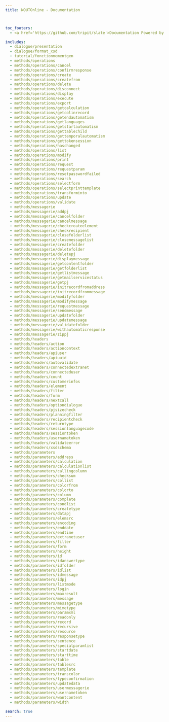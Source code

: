 ```yaml
---
title: NOUTOnline - Documentation



toc_footers:
  - <a href='https://github.com/tripit/slate'>Documentation Powered by Slate</a>

includes:
  - dialogue/presentation
  - dialogue/format_xsd
  - tutorial/fonctionnementgen
  - methods/operations
  - methods/operations/cancel
  - methods/operations/confirmresponse
  - methods/operations/create
  - methods/operations/createfrom
  - methods/operations/delete
  - methods/operations/disconnect
  - methods/operations/display
  - methods/operations/execute
  - methods/operations/export
  - methods/operations/getcalculation
  - methods/operations/getcolinrecord
  - methods/operations/getendautomatism
  - methods/operations/getlanguages
  - methods/operations/getstartautomatism
  - methods/operations/gettablechild
  - methods/operations/gettemporalautomatism
  - methods/operations/gettokensession
  - methods/operations/haschanged
  - methods/operations/list
  - methods/operations/modify
  - methods/operations/print
  - methods/operations/request
  - methods/operations/requestparam
  - methods/operations/resetpasswordfailed
  - methods/operations/search
  - methods/operations/selectform
  - methods/operations/selectprinttemplate
  - methods/operations/transforminto
  - methods/operations/update
  - methods/operations/validate
  - methods/messagerie
  - methods/messagerie/addpj
  - methods/messagerie/cancelfolder
  - methods/messagerie/cancelmessage
  - methods/messagerie/checkcreateelement
  - methods/messagerie/checkrecipient
  - methods/messagerie/closefolderlist
  - methods/messagerie/closemessagelist
  - methods/messagerie/createfolder
  - methods/messagerie/deletefolder
  - methods/messagerie/deletepj
  - methods/messagerie/displaymessage
  - methods/messagerie/getcontentfolder
  - methods/messagerie/getfolderlist
  - methods/messagerie/getlistmessage
  - methods/messagerie/getmailservicestatus
  - methods/messagerie/getpj
  - methods/messagerie/initrecordfromaddress
  - methods/messagerie/initrecordfrommessage
  - methods/messagerie/modifyfolder
  - methods/messagerie/modifymessage
  - methods/messagerie/requestmessage
  - methods/messagerie/sendmessage
  - methods/messagerie/updatefolder
  - methods/messagerie/updatemessage
  - methods/messagerie/validatefolder
  - methods/messagerie/withautomaticresponse
  - methods/messagerie/zippj
  - methods/headers
  - methods/headers/action
  - methods/headers/actioncontext
  - methods/headers/apiuser
  - methods/headers/apiuuid
  - methods/headers/autovalidate
  - methods/headers/connectedextranet
  - methods/headers/connecteduser
  - methods/headers/count
  - methods/headers/customerinfos
  - methods/headers/element
  - methods/headers/filter
  - methods/headers/form
  - methods/headers/nextcall
  - methods/headers/optiondialogue
  - methods/headers/pjsizecheck
  - methods/headers/planningfilter
  - methods/headers/recipientcheck
  - methods/headers/returntype
  - methods/headers/sessionlanguagecode
  - methods/headers/sessiontoken
  - methods/headers/usernametoken
  - methods/headers/validateerror
  - methods/headers/xsdschema
  - methods/parameters
  - methods/parameters/address
  - methods/parameters/calculation
  - methods/parameters/calculationlist
  - methods/parameters/callingcolumn
  - methods/parameters/checksum
  - methods/parameters/collist
  - methods/parameters/colorfrom
  - methods/parameters/colorto
  - methods/parameters/column
  - methods/parameters/complete
  - methods/parameters/condlist
  - methods/parameters/createtype
  - methods/parameters/datapj
  - methods/parameters/elemsrc
  - methods/parameters/encoding
  - methods/parameters/enddate
  - methods/parameters/endtime
  - methods/parameters/extranetuser
  - methods/parameters/filter
  - methods/parameters/form
  - methods/parameters/height
  - methods/parameters/id
  - methods/parameters/idanswertype
  - methods/parameters/idfolder
  - methods/parameters/idlist
  - methods/parameters/idmessage
  - methods/parameters/idpj
  - methods/parameters/listmode
  - methods/parameters/login
  - methods/parameters/maxresult
  - methods/parameters/message
  - methods/parameters/messagetype
  - methods/parameters/mimetype
  - methods/parameters/paramxml
  - methods/parameters/readonly
  - methods/parameters/record
  - methods/parameters/recursive
  - methods/parameters/resource
  - methods/parameters/responsetype
  - methods/parameters/sentence
  - methods/parameters/specialparamlist
  - methods/parameters/startdate
  - methods/parameters/starttime
  - methods/parameters/table
  - methods/parameters/tablesrc
  - methods/parameters/template
  - methods/parameters/transcolor
  - methods/parameters/typeconfirmation
  - methods/parameters/updatedata
  - methods/parameters/usermessagerie
  - methods/parameters/usernametoken
  - methods/parameters/wantcontent
  - methods/parameters/width

search: true
---
```

